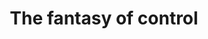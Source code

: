 ---
categories: ['philosophy', 'psychology', 'articles', 'all_articles']
provider_display: "meaningness.com"
provider_name: "meaningness.com"
favicon_url: "https://meaningness.com/sites/meaningness.com/files/favicon.ico"
title: "The fantasy of control"
published: "2016-03-15T07:11:43"
source: https://meaningness.com/control
thumbnail: http://meaningness.com/images/mn/remote_control_396998_560x546.jpg
---